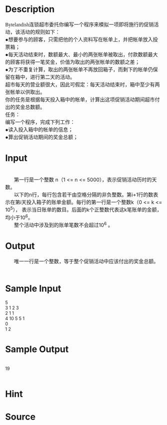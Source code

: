 
# Description

<div class="content"><p><span style="font-size: medium"><font face="Times New Roman">Bytelandish连锁超市委托你编写一个程序来模拟一项即将施行的促销活动，该活动的规则如下： <br/>
●想要参与的顾客，只需把他的个人资料写在帐单上，并把帐单放入投票箱； <br/>
●每天活动结束时，数额最大、最小的两张帐单被取出，付款数额最大的顾客将获得一笔奖金，价值为取出的两张帐单的数额之差； <br/>
●为了不重复计算，取出的两张帐单不再放回箱子，而剩下的帐单仍保留在箱中，进行第二天的活动。 <br/>
超市每天的营业额很大，因此可假定：每天活动结束时，箱中至少有两张帐单以供取出。 <br/>
你的任务是根据每天投入箱中的帐单，计算出这项促销活动期间超市付出的奖金总数额。 <br/>
任务： <br/>
编写一个程序，完成下列工作： <br/>
●读入投入箱中的帐单的信息； <br/>
●算出促销活动期间的奖金总额； <br/>
</font></span></p></div>

# Input

<div class="content"><div><span style="font-size: medium"> </span></div>
<div>
<div style="text-indent: 21.25pt">
<div><span style="font-size: medium">第一行是一个整数 n（1 &lt;= n &lt;= 5000），表示促销活动历时的天数。</span></div>
</div>
<div style="text-indent: 21.25pt"><span style="font-size: medium">以下的n行，每行包含若干由空格分隔的非负整数。第i+1行的数表示在第i天投入箱子的账单金额。每行的第一行是一个整数k（0 &lt;= k &lt;= 10<sup>5</sup>）， 表示当日账单的数目。后面的k个正整数代表这k笔账单的金额，均小于10<sup>6</sup>。</span></div>
<div style="text-indent: 21.25pt"><span style="font-size: medium">整个活动中涉及到的账单笔数不会超过10<sup>6</sup> 。</span></div>
</div></div>

# Output

<div class="content"><div style="text-indent: 21.25pt"><span style="font-size: medium">唯一一行是一个整数，等于整个促销活动中应该付出的奖金总额。</span></div>
<div><span style="font-size: medium"> </span></div></div>

# Sample Input

<div class="content"><span class="sampledata">5<br/>
3 1 2 3<br/>
2 1 1<br/>
4 10 5 5 1<br/>
0<br/>
1 2<br/>
</span></div>

# Sample Output

<div class="content"><span class="sampledata"> <br/>
19<br/>
<br/>
</span></div>

# Hint

<div class="content"><p></p></div>

# Source

<div class="content"><p><a href="problemset.php?search="></a></p></div>

